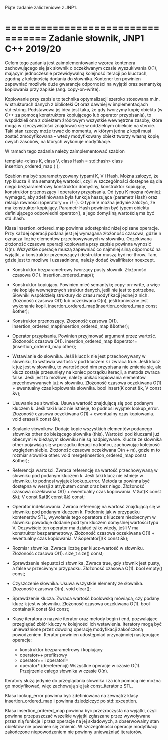 Piąte zadanie zaliczeniowe z JNP1.

=================================
Zadanie słownik, JNP1 C++ 2019/20
=================================

Celem tego zadania jest zaimplementowanie wzorca kontenera zachowującego się
jak słownik o oczekiwanym czasie wyszukiwania O(1), mającym jednocześnie
przewidywalną kolejność iteracji po kluczach, zgodną z kolejnością dodania
do słownika. Kontener ten powinien zapewniać możliwie duże gwarancje odporności
na wyjątki oraz semantykę kopiowania przy zapisie (ang. copy-on-write).

Kopiowanie przy zapisie to technika optymalizacji szeroko stosowana
m.in. w strukturach danych z biblioteki Qt oraz dawniej w implementacjach
std::string. Podstawowa jej idea jest taka, że gdy tworzymy kopię obiektu
(w C++ za pomocą konstruktora kopiującego lub operator przypisania), to
współdzieli ona z obiektem źródłowym wszystkie wewnętrzne zasoby, które mogą
w rzeczywistości znajdować się w oddzielnym obiekcie na stercie.
Taki stan rzeczy może trwać do momentu, w którym jedna z kopii musi zostać
zmodyfikowana – wtedy modyfikowany obiekt tworzy własną kopię owych zasobów,
na których wykonuje modyfikacje.

W ramach tego zadania należy zaimplementować szablon

template <class K, class V, class Hash = std::hash<K>>
class insertion_ordered_map {
};

Szablon ma być sparametryzowany typami K, V i Hash. Można założyć, że typ
klucza K ma semantykę wartości, czyli w szczególności dostępne są dla niego
bezparametrowy konstruktor domyślny, konstruktor kopiujący, konstruktor
przenoszący i operatory przypisania. Od typu K można również wymagać, aby
zdefiniowana była funkcja haszująca (parametr Hash) oraz relacja równości
(operatory == i !=).
O typie V można jedynie założyć, że ma konstruktor kopiujący.
Parametr Hash powinien być typem obiektu definiującego odpowiedni operator(),
a jego domyślną wartością ma być std::hash<K>.

Klasa insertion_ordered_map powinna udostępniać niżej opisane operacje. Przy
każdej operacji podana jest jej wymagana złożoność czasowa, gdzie n oznacza
liczbę elementów przechowywanych w słowniku. Oczekiwana złożoność czasowa
operacji kopiowania przy zapisie powinna wynosić O(n).
Wszystkie operacje muszą zapewniać co najmniej silną odporność na wyjątki,
a konstruktor przenoszący i destruktor muszą być no-throw.
Tam, gdzie jest to możliwe i uzasadnione, należy dodać kwalifikator noexcept.

- Konstruktor bezparametrowy tworzący pusty słownik.
  Złożoność czasowa O(1).
  insertion_ordered_map();

- Konstruktor kopiujący. Powinien mieć semantykę copy-on-write, a więc nie
  kopiuje wewnętrznych struktur danych, jeśli nie jest to potrzebne. Słowniki
  współdzielą struktury do czasu modyfikacji jednej z nich.
  Złożoność czasowa O(1) lub oczekiwana O(n), jeśli konieczne jest wykonanie
  kopii.
  insertion_ordered_map(insertion_ordered_map const &other);

- Konstruktor przenoszący.
  Złożoność czasowa O(1).
  insertion_ordered_map(insertion_ordered_map &&other);

- Operator przypisania. Powinien przyjmować argument przez wartość.
  Złożoność czasowa O(1).
  insertion_ordered_map &operator=(insertion_ordered_map other);

- Wstawianie do słownika. Jeśli klucz k nie jest przechowywany w słowniku, to
  wstawia wartość v pod kluczem k i zwraca true. Jeśli klucz k już jest
  w słowniku, to wartość pod nim przypisana nie zmienia się, ale klucz zostaje
  przesunięty na koniec porządku iteracji, a metoda zwraca false. Jeśli jest to
  możliwe, należy unikać kopiowania elementów przechowywanych już w słowniku.
  Złożoność czasowa oczekiwana O(1) + ewentualny czas kopiowania słownika.
  bool insert(K const &k, V const &v);

- Usuwanie ze słownika. Usuwa wartość znajdującą się pod podanym kluczem k.
  Jeśli taki klucz nie istnieje, to podnosi wyjątek lookup_error.
  Złożoność czasowa oczekiwana O(1) + ewentualny czas kopiowania.
  void erase(K const &k);

- Scalanie słowników. Dodaje kopie wszystkich elementów podanego słownika other
  do bieżącego słownika (this). Wartości pod kluczami już obecnymi w bieżącym
  słowniku nie są nadpisywane. Klucze ze słownika other pojawiają się w porządku
  iteracji na końcu, zachowując kolejność względem siebie.
  Złożoność czasowa oczekiwana O(n + m), gdzie m to rozmiar słownika other.
  void merge(insertion_ordered_map const &other);

- Referencja wartości. Zwraca referencję na wartość przechowywaną w słowniku pod
  podanym kluczem k. Jeśli taki klucz nie istnieje w słowniku, to podnosi
  wyjątek lookup_error. Metoda ta powinna być dostępna w wersji z atrybutem
  const oraz bez niego.
  Złożoność czasowa oczekiwana O(1) + ewentualny czas kopiowania.
  V &at(K const &k);
  V const &at(K const &k) const;

- Operator indeksowania. Zwraca referencję na wartość znajdującą się w słowniku
  pod podanym kluczem k. Podobnie jak w przypadku kontenerów STL, wywołanie tego
  operatora z kluczem nieobecnym w słowniku powoduje dodanie pod tym kluczem
  domyślnej wartości typu V. Oczywiście ten operator ma działać tylko wtedy,
  jeśli V ma konstruktor bezparametrowy.
  Złożoność czasowa oczekiwana O(1) + ewentualny czas kopiowania.
  V &operator[](K const &k);

- Rozmiar słownika. Zwraca liczbę par klucz-wartość w słowniku.
  Złożoność czasowa O(1).
  size_t size() const;

- Sprawdzenie niepustości słownika. Zwraca true, gdy słownik jest pusty, a false
  w przeciwnym przypadku.
  Złożoność czasowa O(1).
  bool empty() const;

- Czyszczenie słownika. Usuwa wszystkie elementy ze słownika.
  Złożoność czasowa O(n).
  void clear();

- Sprawdzenie klucza. Zwraca wartość boolowską mówiącą, czy podany klucz k jest
  w słowniku.
  Złożoność czasowa oczekiwana O(1).
  bool contains(K const &k) const;

- Klasę iteratora o nazwie iterator oraz metody begin i end, pozwalające
  przeglądać zbiór kluczy w kolejności ich wstawienia. Iteratory mogą być
  unieważnione przez dowolną operację modyfikacji zakończoną powodzeniem.
  Iterator powinien udostępniać przynajmniej następujące operacje:
  - konstruktor bezparametrowy i kopiujący
  - operator++ prefiksowy
  - operator== i operator!=
  - operator* (dereferencji)
  Wszystkie operacje w czasie O(1). Przejrzenie całego słownika w czasie O(n).

Iteratory służą jedynie do przeglądania słownika i za ich pomocą nie można
go modyfikować, więc zachowują się jak const_iterator z STL.

Klasa lookup_error powinna być zdefiniowana na zewnątrz klasy
insertion_ordered_map i powinna dziedziczyć po std::exception.

Klasa insertion_ordered_map powinna być przezroczysta na wyjątki, czyli powinna
przepuszczać wszelkie wyjątki zgłaszane przez wywoływane przez nią funkcje
i przez operacje na jej składowych, a obserwowalny stan obiektów nie powinien
się zmienić. W szczególności operacje modyfikacji zakończone niepowodzeniem nie
powinny unieważniać iteratorów.
